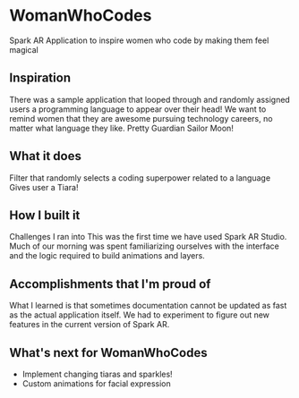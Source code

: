 # WomanWhoCodes
Spark AR Application to inspire women who code by making them feel magical

## Inspiration
There was a sample application that looped through and randomly assigned users a programming language to appear over their head! We want to remind women that they are awesome pursuing technology careers, no matter what language they like. Pretty Guardian Sailor Moon!

## What it does
Filter that randomly selects a coding superpower related to a language Gives user a Tiara!

## How I built it
Challenges I ran into This was the first time we have used Spark AR Studio. Much of our morning was spent familiarizing ourselves with the interface and the logic required to build animations and layers.

## Accomplishments that I'm proud of
What I learned is that sometimes documentation cannot be updated as fast as the actual application itself. We had to experiment to figure out new features in the current version of Spark AR.

## What's next for WomanWhoCodes
- Implement changing tiaras and sparkles! 
- Custom animations for facial expression